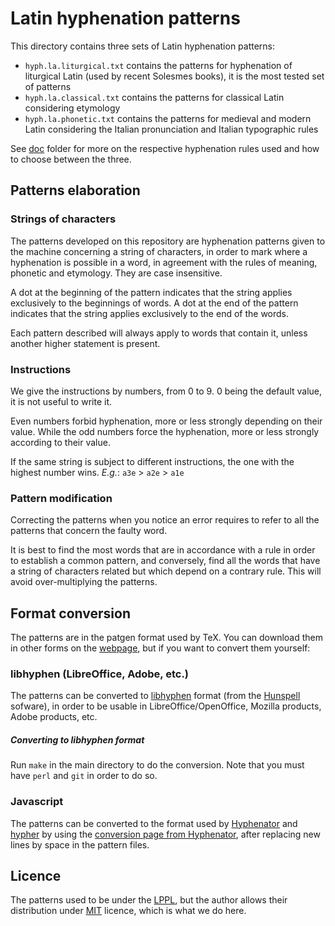 # Latin hyphenation patterns

This directory contains three sets of Latin hyphenation patterns:

- `hyph.la.liturgical.txt` contains the patterns for hyphenation of liturgical
  Latin (used by recent Solesmes books), it is the most tested set of patterns
- `hyph.la.classical.txt` contains the patterns for classical Latin considering
  etymology
- `hyph.la.phonetic.txt` contains the patterns for medieval and modern Latin
  considering the Italian pronunciation and Italian typographic rules

See [doc](../doc/) folder for more on the respective hyphenation rules used and how to choose between the three.


## Patterns elaboration

### Strings of characters

The patterns developed on this repository are hyphenation patterns given to the machine concerning a string of characters, in order to mark where a hyphenation is possible in a word, in agreement with the rules of meaning, phonetic and etymology. They are case insensitive.

A dot at the beginning of the pattern indicates that the string applies exclusively to the beginnings of words. A dot at the end of the pattern indicates that the string applies exclusively to the end of the words.

Each pattern described will always apply to words that contain it, unless another higher statement is present.

### Instructions

We give the instructions by numbers, from 0 to 9. 0 being the default value, it is not useful to write it.

Even numbers forbid hyphenation, more or less strongly depending on their value. While the odd numbers force the hyphenation, more or less strongly according to their value.

If the same string is subject to different instructions, the one with the highest number wins.
*E.g.*: `a3e` > `a2e` > `a1e`

### Pattern modification

Correcting the patterns when you notice an error requires to refer to all the patterns that concern the faulty word.

It is best to find the most words that are in accordance with a rule in order to establish a common pattern, and conversely, find all the words that have a string of characters related but which depend on a contrary rule. This will avoid over-multiplying the patterns.


## Format conversion

The patterns are in the patgen format used by TeX. You can download them in other forms on the [webpage](http://gregorio-project.github.io/hyphen-la/), but if you want to convert them yourself:

### libhyphen (LibreOffice, Adobe, etc.)

The patterns can be converted to [libhyphen](https://github.com/hunspell/hyphen) format (from the [Hunspell](https://hunspell.github.io/) sofware), in order to be usable in LibreOffice/OpenOffice, Mozilla products, Adobe products, etc. 

##### Converting to libhyphen format

Run `make` in the main directory to do the conversion. Note that you must have `perl` and `git` in order to do so.

### Javascript

The patterns can be converted to the format used by [Hyphenator](http://mnater.github.io/Hyphenator/) and [hypher](https://github.com/bramstein/hypher) by using the [conversion page from Hyphenator](http://mnater.github.io/Hyphenator/compressor.html), after replacing new lines by space in the pattern files.

## Licence

The patterns used to be under the [LPPL](https://latex-project.org/lppl/), but the author allows their distribution under [MIT](https://opensource.org/licenses/MIT) licence, which is what we do here.
